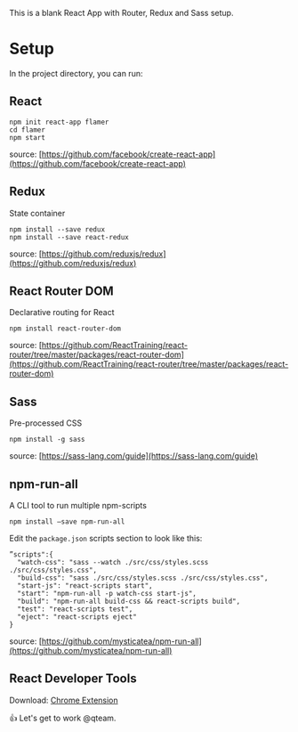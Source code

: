 This is a blank React App with Router, Redux and Sass setup.

# Setup

In the project directory, you can run:

## React

```
npm init react-app flamer
cd flamer
npm start
```

source: [https://github.com/facebook/create-react-app](https://github.com/facebook/create-react-app)

## Redux

State container

```
npm install --save redux
npm install --save react-redux
```

source: [https://github.com/reduxjs/redux](https://github.com/reduxjs/redux)

## React Router DOM

Declarative routing for React

```
npm install react-router-dom
```

source: [https://github.com/ReactTraining/react-router/tree/master/packages/react-router-dom](https://github.com/ReactTraining/react-router/tree/master/packages/react-router-dom)

## Sass

Pre-processed CSS

```
npm install -g sass
```

source: [https://sass-lang.com/guide](https://sass-lang.com/guide)

## npm-run-all

A CLI tool to run multiple npm-scripts

```
npm install —save npm-run-all
```

Edit the `package.json` scripts section to look like this:

```
”scripts":{
  "watch-css": "sass --watch ./src/css/styles.scss ./src/css/styles.css",
  "build-css": "sass ./src/css/styles.scss ./src/css/styles.css",
  "start-js": "react-scripts start",
  "start": "npm-run-all -p watch-css start-js",
  "build": "npm-run-all build-css && react-scripts build",
  "test": "react-scripts test",
  "eject": "react-scripts eject"
}
```

source: [https://github.com/mysticatea/npm-run-all](https://github.com/mysticatea/npm-run-all)

## React Developer Tools

Download: [Chrome Extension](https://chrome.google.com/webstore/detail/react-developer-tools/fmkadmapgofadopljbjfkapdkoienihi?hl=en)

:+1: Let's get to work @qteam.
